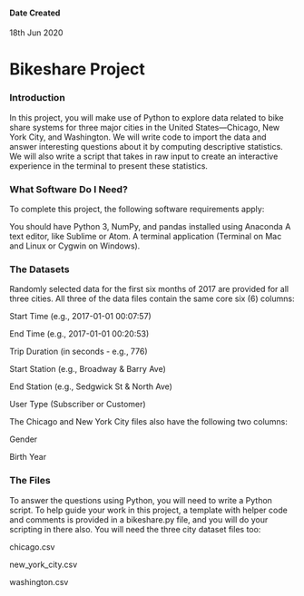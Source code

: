 #### Date Created
18th Jun 2020

# Bikeshare Project

### Introduction
In this project, you will make use of Python to explore data related to bike share systems for three major cities in the United States—Chicago, New York City, and Washington. 
We will write code to import the data and answer interesting questions about it by computing descriptive statistics. 
We will also write a script that takes in raw input to create an interactive experience in the terminal to present these statistics.

### What Software Do I Need?
To complete this project, the following software requirements apply:

You should have Python 3, NumPy, and pandas installed using Anaconda
A text editor, like Sublime or Atom.
A terminal application (Terminal on Mac and Linux or Cygwin on Windows).

### The Datasets
Randomly selected data for the first six months of 2017 are provided for all three cities. 
All three of the data files contain the same core six (6) columns:

Start Time (e.g., 2017-01-01 00:07:57)

End Time (e.g., 2017-01-01 00:20:53)

Trip Duration (in seconds - e.g., 776)

Start Station (e.g., Broadway & Barry Ave)

End Station (e.g., Sedgwick St & North Ave)

User Type (Subscriber or Customer)

The Chicago and New York City files also have the following two columns:

Gender

Birth Year


### The Files
To answer the questions using Python, you will need to write a Python script. 
To help guide your work in this project, a template with helper code and comments is provided in a bikeshare.py file, and you will do your scripting in there also. 
You will need the three city dataset files too:

chicago.csv

new_york_city.csv

washington.csv
